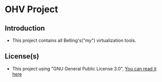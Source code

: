 # OHV Project

## Introduction
- This project contains all Belling's("my") virtualization tools.

## License(s)
- This project using "GNU General Public License 3.0", [You can read it here](./LICENSE.txt) 
